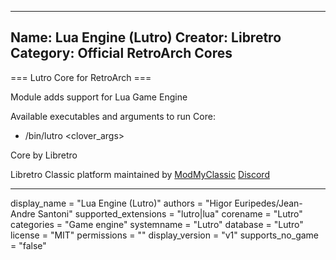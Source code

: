 -----------------------
Name: Lua Engine (Lutro)
Creator: Libretro
Category: Official RetroArch Cores
-----------------------

=== Lutro Core for RetroArch ===

Module adds support for Lua Game Engine

Available executables and arguments to run Core:
- /bin/lutro <rom> <clover_args>

Core by Libretro

Libretro Classic platform maintained by [ModMyClassic](https://modmyclassic.com) [Discord](https://discordapp.com/invite/8gygsrw)

-----------------------

display_name = "Lua Engine (Lutro)"
authors = "Higor Euripedes/Jean-Andre Santoni"
supported_extensions = "lutro|lua"
corename = "Lutro"
categories = "Game engine"
systemname = "Lutro"
database = "Lutro"
license = "MIT"
permissions = ""
display_version = "v1"
supports_no_game = "false"

